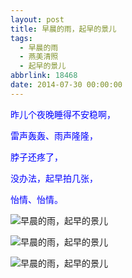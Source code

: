```yaml
---
layout: post
title: 早晨的雨，起早的景儿
tags:
  - 早晨的雨
  - 燕美清照
  - 起早的景儿
abbrlink: 18468
date: 2014-07-30 00:00:00
---
```


<!-- build time:Sat Jun 23 2018 12:05:16 GMT+0800 (中国标准时间) -->

<span style="color:#00f">昨儿个夜晚睡得不安稳啊，</span>

<span style="color:#00f">雷声轰轰、雨声隆隆，</span>

<span style="color:#00f">脖子还疼了，</span>

<span style="color:#00f">没办法，起早拍几张，</span>

<span style="color:#00f">怡情、怡情。</span>

![早晨的雨，起早的景儿](http://ww4.sinaimg.cn/large/4eed32f2jw1eiuibd56q1j21kw0w0qf7.jpg "早晨的雨，起早的景儿")

![早晨的雨，起早的景儿](http://ww4.sinaimg.cn/large/4eed32f2jw1eiuibp0ro0j21kw0w0aj3.jpg "早晨的雨，起早的景儿")

![早晨的雨，起早的景儿](http://ww2.sinaimg.cn/large/4eed32f2jw1eiuic1no7hj21kw0w0amf.jpg "早晨的雨，起早的景儿")
<!-- rebuild by neat -->